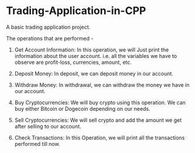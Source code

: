 # Trading-Application-in-CPP

A basic trading application project.

The operations that are performed - 
1. Get Account Information:
In this operation, we will Just print the information about the user account. i.e. all the variables we have to observe are profit-loss, currencies, amount, etc.

2. Deposit Money:
In deposit, we can deposit money in our account.

3. Withdraw Money:
In withdrawal, we can withdraw the money we have in our account.

4. Buy Cryptocurrencies:
We will buy crypto using this operation. We can buy either Bitcoin or Dogecoin depending on our needs. 

5. Sell Cryptocurrencies:
We will sell crypto and add the amount we get after selling to our account.

6. Check Transactions:
In this Operation, we will print all the transactions performed till now.
